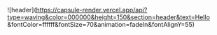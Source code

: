 ![header](https://capsule-render.vercel.app/api?type=waving&color=000000&height=150&section=header&text=Hello &fontColor=ffffff&fontSize=70&animation=fadeIn&fontAlignY=55)


















